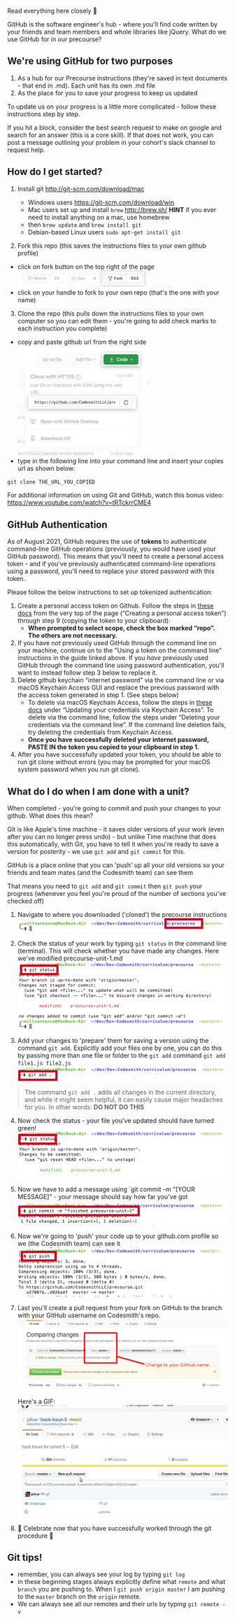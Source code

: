Read everything here closely :eyes:

GitHub is the software engineer's hub - where you'll find code written by your friends and team members and whole libraries like jQuery. What do we use GitHub for in our precourse?

## We're using GitHub for two purposes

1. As a hub for our Precourse instructions (they're saved in text documents - that end in .md). Each unit has its own .md file
2. As the place for you to save your progress to keep us updated

To update us on your progress is a little more complicated - follow these instructions step by step.

If you hit a block, consider the best search request to make on google and search for an answer (this is a core skill). If that does not work, you can post a message outlining your problem in your cohort's slack channel to request help.

## How do I get started?

1. Install git <http://git-scm.com/download/mac>
    - Windows users <https://git-scm.com/download/win>
    - Mac users set up and install `brew` <http://brew.sh/> **HINT** if you ever need to install anything on a mac, use homebrew
    - then `brew update` and `brew install git`
    - Debian-based Linux users `sudo apt-get install git`

2. Fork this repo (this saves the instructions files to your own github profile)

  - click on fork button on the top right of the page <br><img src="./docs/assets/images/fork-highlight.jpeg" width="300px" />
  - click on your handle to fork to your own repo (that's the one with your name)

3. Clone the repo (this pulls down the instructions files to your own computer so you can edit them - you're going to add check marks to each instruction you complete)

  - copy and paste github url from the right side <br><img src="./docs/assets/images/copy-url.jpeg" width="300px" />
  - type in the following line into your command line and insert your copies url as shown below:
  ```
  git clone THE_URL_YOU_COPIED
  ```

For additional information on using Git and GitHub, watch this bonus video: <https://www.youtube.com/watch?v=tRTckrrCME4>

## GitHub Authentication

As of August 2021, GitHub requires the use of **tokens** to authenticate command-line GitHub operations (previously, you would have used your GitHub password). This means that you'll need to create a personal access token - and if you've previously authenticated command-line operations using a password, you'll need to replace your stored password with this token.

Please follow the below instructions to set up tokenized authentication:

1. Create a personal access token on Github. Follow the steps in [these docs](https://docs.github.com/en/github/authenticating-to-github/keeping-your-account-and-data-secure/creating-a-personal-access-token) from the very top of the page (“Creating a personal access token”) through step 9 (copying the token to your clipboard):
    - **When prompted to select scope, check the box marked “repo”. The others are not necessary.**
2. If you have *not* previously used GitHub through the command line on your machine, continue on to the "Using a token on the command line" instructions in the guide linked above. If you *have* previously used GitHub through the command line using password authentication, you'll want to instead follow step 3 below to replace it.
3. Delete github keychain “internet password” via the command line or via macOS Keychain Access GUI and replace the previous password with the access token generated in step 1. (See steps below)
    - To delete via macOS Keychain Access, follow the steps in [these docs](https://docs.github.com/en/get-started/getting-started-with-git/updating-credentials-from-the-macos-keychain) under “Updating your credentials via Keychain Access”. To delete via the command line, follow the steps under “Deleting your credentials via the command line”. If the command line deletion fails, try deleting the credentials from Keychain Access.
    - **Once you have successfully deleted your internet password, PASTE IN the token you copied to your clipboard in step 1.**
4. After you have successfully updated your token, you should be able to run git clone without errors (you may be prompted for your macOS system password when you run git clone).

## What do I do when I am done with a unit?

When completed - you're going to commit and push your changes to your github. What does this mean?

Git is like Apple's time machine - it saves older versions of your work (even after you can no longer press undo) - but unlike Time machine that does this automatically, with Git, you have to tell it when you're ready to save a version for posterity - we use `git add` and `git commit` for this.

GitHub is a place online that you can 'push' up all your old versions so your friends and team mates (and the Codesmith team) can see them

That means you need to `git add` and `git commit` then `git push` your progress (whenever you feel you're proud of the number of sections you've checked off)

1. Navigate to where you downloaded ('cloned') the precourse instructions ![](./docs/assets/images/file-location.png)

2. Check the status of your work by typing ```git status``` in the command line (terminal). This will check whether you have made any changes. Here we've modified precourse-unit-1.md ![](./docs/assets/images/git-status.png)

3. Add your changes to 'prepare' them for saving a version using the command `git add`. Explicitly add your files one by one, you can do this by passing more than one file or folder to the `git add` command `git add file1.js file2.js` ![](./docs/assets/images/git-add.png)
> The command `git add .` adds all changes in the current directory, and while it might seem helpful, it can easily cause major headaches for you. In other words: **DO NOT DO THIS**


4. Now check the status - your file you've updated should have turned green! ![](./docs/assets/images/git-status-after.png)

5. Now we have to add a message using `git commit -m "[YOUR MESSAGE]" - your message should say how far you've got ![](./docs/assets/images/git-commit.png)

6. Now we're going to 'push' your code up to your github.com profile so we (the Codesmith team) can see it ![](./docs/assets/images/git-push.png)

7. Last you'll create a pull request from your fork on GitHub to the branch with
   your GitHub username on Codesmith's repo.
   ![](./docs/assets/images/pull-request-hack-hours.png)

   Here's a GIF:
   ![](./docs/assets/images/pr-and-merge.gif)

8. :dancers: Celebrate now that you have successfully worked through the git procedure :dancers:

## Git tips!

- remember, you can always see your log by typing `git log`
- in these beginning stages always explicitly define what `remote` and what `branch` you are pushing to. When I `git push origin master` I am pushing to the `master` branch on the `origin` remote.
- We can always see all our remotes and their urls by typing `git remote -v`
